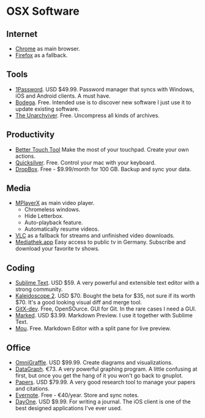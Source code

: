 # OSX Software #

## Internet ##

- [Chrome](https://www.google.com/intl/en/chrome/browser/) as main browser.
- [Firefox](http://www.mozilla.org/en-US/firefox/new/) as a fallback.

## Tools ##

- [1Password](https://agilebits.com/onepassword). USD $49.99. Password manager that syncs with Windows, iOS and Android clients. A must have.
- [Bodega](http://appbodega.com/). Free. Intended use is to discover new software I just use it to update existing software.
- [The Unarchviver](http://wakaba.c3.cx/s/apps/unarchiver.html). Free. Uncompress all kinds of archives.

## Productivity ##

- [Better Touch Tool](http://blog.boastr.net/) Make the most of your touchpad. Create your own actions.
- [Quicksilver](http://qsapp.com/). Free. Control your mac with your keyboard.
- [DropBox](https://www.dropbox.com/). Free - $9.99/month for 100 GB. Backup and sync your data.

## Media ##

- [MPlayerX](http://mplayerx.org/) as main video player.
	- Chromeless windows.
	- Hide Letterbox.
	- Auto-playback feature.
	- Automatically resume videos.
- [VLC](http://www.videolan.org/) as a fallback for streams and unfinished video downloads.
- [Mediathek.app](http://appdrive.net/mediathek/) Easy access to public tv in Germany. Subscribe and download your favorite tv shows.

## Coding ##

- [Sublime Text](http://www.sublimetext.com/). USD $59. A very powerful and extensible text editor with a strong community.
- [Kaleidoscope 2](http://www.kaleidoscopeapp.com/). USD $70. Bought the beta for $35, not sure if its worth $70. It's a good looking visual diff and merge tool.
- [GitX-dev](http://rowanj.github.com/gitx/). Free, OpenSOurce. GUI for Git. In the rare cases I need a GUI.
- [Marked](http://markedapp.com/). USD $3.99. Markdown Preview. I use it together with Sublime Text.
- [Mou](http://mouapp.com/). Free. Markdown Editor with a split pane for live preview.

## Office ##

- [OmniGraffle](http://www.omnigroup.com/products/omnigraffle/). USD $99.99. Create diagrams and visualizations.
- [DataGraph](http://www.visualdatatools.com/DataGraph/). €73. A very powerful graphing program. A little confusing at first, but once you get the hang of it you won't go back to gnuplot.
- [Papers](http://www.mekentosj.com/papers/). USD $79.99. A very good research tool to manage your papers and citations.
- [Evernote](http://evernote.com/). Free - €40/year. Store and sync notes.
- [DayOne](http://dayoneapp.com/). USD $9.99. For writing a journal. The iOS client is one of the best designed applications I've ever used.

